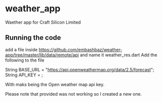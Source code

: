 # weather_app

Waether app for Craft Silicon Limited

## Running the code

add a file inside https://github.com/embashbaz/weather-app/tree/master/lib/data/remote/api and name it weather_res.dart
Add the following to the file

String BASE_URL = "https://api.openweathermap.org/data/2.5/forecast";
String API_KEY = <MASK>;

With maks being the Open weather map api key. 

Please note that provided was not working so I created a new one.
